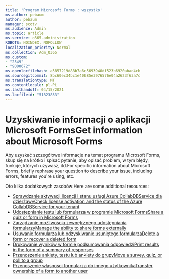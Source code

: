 ```yaml
---
title: 'Program Microsoft Forms : wszystko'
ms.author: pebaum
author: pebaum
manager: scotv
ms.audience: Admin
ms.topic: article
ms.service: o365-administration
ROBOTS: NOINDEX, NOFOLLOW
localization_priority: Normal
ms.collection: Adm_O365
ms.custom:
- "2549"
- "9000672"
ms.openlocfilehash: a5857219d88b7a6c5693940df523b6920abad4cb
ms.sourcegitcommit: 8bc60ec34bc1e40685e3976576e04a2623f63a7c
ms.translationtype: MT
ms.contentlocale: pl-PL
ms.lasthandoff: 04/15/2021
ms.locfileid: "51823833"
---
```

# <a name="get-information-about-microsoft-forms"></a><span data-ttu-id="80232-102">Uzyskiwanie informacji o aplikacji Microsoft Forms</span><span class="sxs-lookup"><span data-stu-id="80232-102">Get information about Microsoft Forms</span></span>

<span data-ttu-id="80232-103">Aby uzyskać szczegółowe informacje na temat programu Microsoft Forms, skup się na krótko i spisać pytanie, aby opisać problem, w tym błędy, funkcje, których używasz, itd.</span><span class="sxs-lookup"><span data-stu-id="80232-103">For specific information about Microsoft Forms, briefly rephrase your question to describe your issue, including errors, features you're using, etc.</span></span> 

<span data-ttu-id="80232-104">Oto kilka dodatkowych zasobów:</span><span class="sxs-lookup"><span data-stu-id="80232-104">Here are some additional resources:</span></span>

- [<span data-ttu-id="80232-105">Sprawdzanie aktywacji licencji i stanu usługi Azure CollabDBService dla dzierżawy</span><span class="sxs-lookup"><span data-stu-id="80232-105">Check license activation and the status of the Azure CollabDBService for your tenant</span></span>](https://support.office.com/article/Turn-off-or-turn-on-Microsoft-Forms-8dcbf3ab-f2d6-459a-b8be-8d9892132a43)
- [<span data-ttu-id="80232-106">Udostępnianie testu lub formularza w programie Microsoft Forms</span><span class="sxs-lookup"><span data-stu-id="80232-106">Share a quiz or form in Microsoft Forms</span></span>](https://support.office.com/article/Share-a-form-to-collaborate-d5bb5cf0-8401-4c15-bb8c-8e108cd7e69b)
- [<span data-ttu-id="80232-107">Zarządzanie możliwością zewnętrznego udostępniania formularzy</span><span class="sxs-lookup"><span data-stu-id="80232-107">Manage the ability to share forms externally</span></span>](https://support.office.com/article/set-up-microsoft-forms-cc52287a-4550-464d-9a1b-457bf9df2240?#PickTab=Configure)
- [<span data-ttu-id="80232-108">Usuwanie formularza lub odzyskiwanie usuniętego formularza</span><span class="sxs-lookup"><span data-stu-id="80232-108">Delete a form or recover a deleted form</span></span>](https://support.office.com/article/Delete-a-form-2207e468-ce1b-4c4a-a256-caf631d87af0)
- [<span data-ttu-id="80232-109">Drukowanie wyników w formie podsumowania odpowiedzi</span><span class="sxs-lookup"><span data-stu-id="80232-109">Print results in the form of a summary of responses</span></span>](https://support.office.com/article/Print-a-form-22100b98-ba3c-41c1-9513-f76caca664fc)
- [<span data-ttu-id="80232-110">Przenoszenie ankiety, testu lub ankiety do grupy</span><span class="sxs-lookup"><span data-stu-id="80232-110">Move a survey, quiz, or poll to a group</span></span>](https://support.office.com/article/Transfer-ownership-of-a-form-921a6361-a4e5-44ea-bce9-c4ed63aa54b4)
- [<span data-ttu-id="80232-111">Przenoszenie własności formularza do innego użytkownika</span><span class="sxs-lookup"><span data-stu-id="80232-111">Transfer ownership of a form to another user</span></span>](https://support.office.com/article/Transfer-ownership-of-a-form-921a6361-a4e5-44ea-bce9-c4ed63aa54b4)